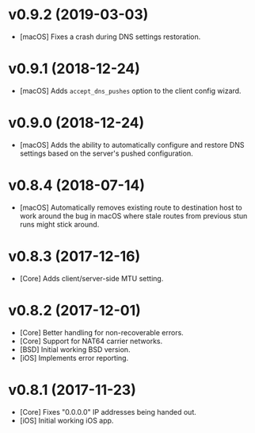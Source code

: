 # v0.9.2 (2019-03-03)

- [macOS] Fixes a crash during DNS settings restoration.

# v0.9.1 (2018-12-24)

- [macOS] Adds `accept_dns_pushes` option to the client config wizard.

# v0.9.0 (2018-12-24)

- [macOS] Adds the ability to automatically configure and restore DNS settings
  based on the server's pushed configuration.

# v0.8.4 (2018-07-14)

- [macOS] Automatically removes existing route to destination host to work
  around the bug in macOS where stale routes from previous stun runs might
  stick around.

# v0.8.3 (2017-12-16)

- [Core] Adds client/server-side MTU setting.

# v0.8.2 (2017-12-01)

- [Core] Better handling for non-recoverable errors.
- [Core] Support for NAT64 carrier networks.
- [BSD] Initial working BSD version.
- [iOS] Implements error reporting.

# v0.8.1 (2017-11-23)

- [Core] Fixes "0.0.0.0" IP addresses being handed out.
- [iOS] Initial working iOS app.
